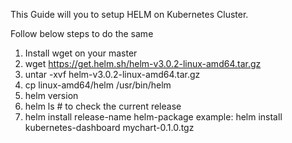 This Guide will you to setup HELM on Kubernetes Cluster.

Follow below steps to do the same

1. Install wget on your master
2. wget https://get.helm.sh/helm-v3.0.2-linux-amd64.tar.gz
3. untar -xvf helm-v3.0.2-linux-amd64.tar.gz
4. cp linux-amd64/helm /usr/bin/helm 
5. helm version 
6. helm ls # to check the current release
7. helm install release-name helm-package
   example:
   helm install kubernetes-dashboard mychart-0.1.0.tgz
